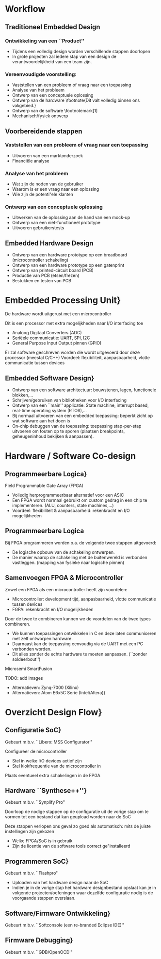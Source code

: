 # Workflow

## Traditioneel Embedded Design

### Ontwikkeling van een ``Product''
 * Tijdens een volledig design worden verschillende stappen doorlopen
 * In grote projecten zal iedere stap van een design de verantwoordelijkheid van een team zijn.

### Vereenvoudigde voorstelling:
 *  Vaststellen van een probleem of vraag naar een toepassing
 * Analyse van het probleem
 * Ontwerp van een conceptuele oplossing
 * Ontwerp van de hardware \footnote{Dit valt volledig binnen ons vakgebied.}
 * Ontwerp van de software \footnotemark[1]
 * Mechanisch/fysiek ontwerp


## Voorbereidende stappen

### Vaststellen van een probleem of vraag naar een toepassing
 * Uitvoeren van een marktonderzoek
 * Financiële analyse

### Analyse van het probleem
 * Wat zijn de noden van de gebruiker
 * Waarom is er een vraag naar een oplossing
 * Wie zijn de potenti\"ele klanten

### Ontwerp van een conceptuele oplossing
 * Uitwerken van de oplossing aan de hand van een mock-up
 * Ontwerp van een niet-functioneel prototype
 * Uitvoeren gebruikerstests

## Embedded Hardware Design
 * Ontwerp van een hardware prototype op een breadboard (microcontroller schakeling)
 * Ontwerp van een hardware prototype op een gatenprint
 * Ontwerp van printed-circuit board (PCB)
 * Productie van PCB (etsen/frezen)
 * Bestukken en testen van PCB


# Embedded Processing Unit}
De hardware wordt uitgerust met een microcontroller

Dit is een processor met extra mogelijkheden naar I/O interfacing toe
 * Analoog Digitaal Converters (ADC)
 * Seriëele communicatie: UART, SPI, I2C
 * General Purpose Input Output pinnen (GPIO)

Er zal software geschreven worden die wordt uitgevoerd door deze processor (meestal C/C++)
Voordeel: flexibiliteit, aanpasbaarheid, vlotte communicatie tussen devices 


## Embedded Software Design}
 * Ontwerp van een software architectuur: bouwstenen, lagen, functionele blokken,...
 * Schrijven/gebruiken van bibliotheken voor I/O interfacing
 * Ontwerp van een ``main'' applicatie: State machine, interrupt based, real-time operating system (RTOS),...
 * Bij normaal uitvoeren van een embedded toepassing: beperkt zicht op wat software aan het doen is
 * On-chip debuggen van de toepassing: toepassing stap-per-stap uitvoeren om fouten op te sporen (plaatsen breakpoints, geheugeninhoud bekijken \& aanpassen).

# Hardware / Software Co-design
## Programmeerbare Logica}
Field Programmable Gate Array (FPGA)
 * Volledig herprogrammeerbaar alternatief voor een ASIC
 * Een FPGA wordt normaal gebruikt om custom gedrag in een chip te implementeren. (ALU, counters, state machines,...)
 * Voordeel: flexibiliteit \& aanpasbaarheid: rekenkracht en I/O mogelijkheden

## Programmeerbare Logica
Bij FPGA programmeren worden o.a. de volgende twee stappen uitgevoerd:
 * De logische opbouw van de schakeling ontwerpen.
 * De manier waarop de schakeling met de buitenwereld is verbonden vastleggen. (mapping van fysieke naar logische pinnen)

## Samenvoegen FPGA \& Microcontroller
Zowel een FPGA als een microcontroller heeft zijn voordelen:
 * Microcontroller: development tijd, aanpasbaarheid, vlotte communicatie tussen devices 
 * FGPA: rekenkracht en I/O mogelijkheden

Door de twee te combineren kunnen we de voordelen van de twee types combineren.
 * We kunnen toepassingen ontwikkelen in C en deze laten communiceren met zelf ontworpen hardware.
 * Daarnaast kan de toepassing eenvoudig via de UART met een PC verbonden worden.
 * Dit alles zonder de echte hardware te moeten aanpassen. (``zonder soldeerbout'')


Microsemi SmartFusion

TODO: add images

 * Alternatieven: Zynq-7000 (Xilinx)
 * Alternatieven: Atom E6x5C Serie (Intel/Altera)}


# Overzicht Design Flow}

## Configuratie SoC}
Gebeurt m.b.v. ``Libero: MSS Configurator''

Configureer de microcontroller
 * Stel in welke I/O devices actief zijn
 * Stel klokfrequentie van de microcontroller in

Plaats eventueel extra schakelingen in de FPGA


## Hardware ``Synthese++''}
Gebeurt m.b.v. ``Synplify Pro''

Doorloop de nodige stappen op de configuratie uit de vorige stap om te vormen tot een bestand dat kan geupload worden naar de SoC

Deze stappen verlopen ons geval zo goed als automatisch: mits de juiste instellingen zijn gekozen
 * Welke FPGA/SoC is in gebruik
 * Zijn de licentie van de software tools correct ge\"installeerd


## Programmeren SoC}
Gebeurt m.b.v. ``Flashpro''
 * Uploaden van het hardware design naar de SoC
 * Indien je in de vorige stap het hardware designbestand opslaat kan je in volgende projecten/oefeningen waar dezelfde configuratie nodig is de voorgaande stappen overslaan.

## Software/Firmware Ontwikkeling}
 Gebeurt m.b.v. ``Softconsole (een re-branded Eclipse IDE)''


## Firmware Debugging}
Gebeurt m.b.v. ``GDB/OpenOCD''
